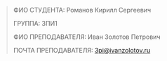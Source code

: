> ФИО СТУДЕНТА: Романов Кирилл Сергеевич
>
> ГРУППА: 3ПИ1
>
> ФИО ПРЕПОДАВАТЕЛЯ: Иван Золотов Петрович
>
> ПОЧТА ПРЕПОДАВАТЕЛЯ: 3pi@ivanzolotov.ru